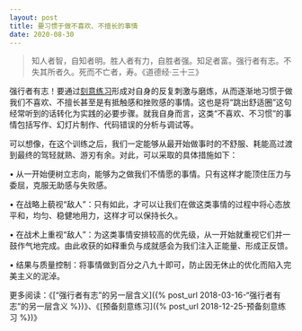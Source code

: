 ```yaml
---
layout: post
title: 要习惯于做不喜欢、不擅长的事情
date: 2020-08-30
---
```


> 知人者智，自知者明。胜人者有力，自胜者强。知足者富。强行者有志。不失其所者久。死而不亡者，寿。《道德经·三十三》

强行者有志！要通过[刻意练习](https://book.douban.com/subject/26895993/)形成对自身的反复刺激与磨炼，从而逐渐地习惯于做我们不喜欢、不擅长甚至是有抵触感和挫败感的事情。这也是将“跳出舒适圈”这句经常听到的话转化为实践的必要步骤。就我自身而言，这类“不喜欢、不习惯”的事情包括写作、幻灯片制作、代码错误的分析与调试等。

可以想像，在这个训练之后，我们一定能够从最开始做事时的不舒服、耗能高过渡到最终的驾轻就熟、游刃有余。对此，可以采取的具体措施如下：

• 从一开始便树立志向，能够为之做我们不情愿的事情。只有这样才能顶住压力与委屈，克服无助感与失败感。

• 在战略上藐视“敌人”：只有如此，才可以让我们在做这类事情的过程中将心态放平和，均匀、稳健地用力，这样才可以保持长久。

• 在战术上重视“敌人”：为这类事情安排较高的优先级，从一开始就重视它们并一鼓作气地完成。由此收获的如释重负与成就感会为我们注入正能量、形成正反馈。

• 结果与质量控制：将事情做到百分之八九十即可，防止因无休止的优化而陷入完美主义的泥淖。

更多阅读：《[“强行者有志”的另一层含义]({% post_url 2018-03-16-“强行者有志”的另一层含义 %})》、《[预备刻意练习]({% post_url 2018-12-25-预备刻意练习 %})》
